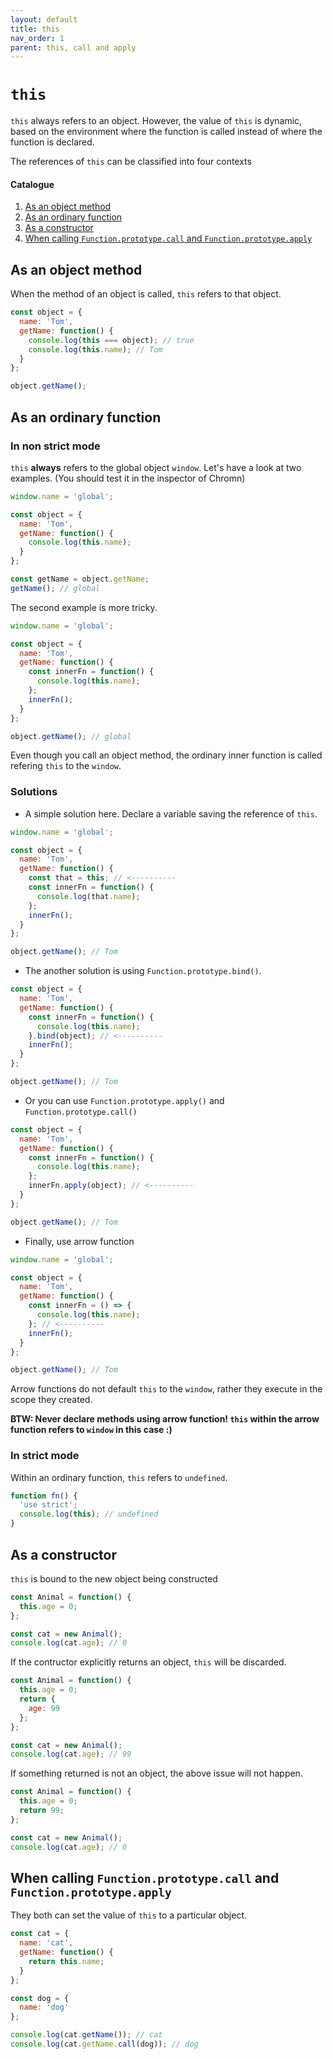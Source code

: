 ```yaml
---
layout: default
title: this
nav_order: 1
parent: this, call and apply
---
```


# `this`

`this` always refers to an object. However, the value of `this` is dynamic, based on the environment where the function is called instead of where the function is declared.

The references of `this` can be classified into four contexts

#### Catalogue

1. [As an object method](#as-an-object-method)
2. [As an ordinary function](#as-an-ordinary-function)
3. [As a constructor](#as-a-constructor)
4. [When calling `Function.prototype.call` and `Function.prototype.apply`](#when-calling-functionprototypecall-and-functionprototypeapply)

## As an object method

When the method of an object is called, `this` refers to that object.

```js
const object = {
  name: 'Tom',
  getName: function() {
    console.log(this === object); // true
    console.log(this.name); // Tom
  }
};

object.getName();
```

## As an ordinary function

### In non strict mode

`this` **always** refers to the global object `window`. Let's have a look at two examples. (You should test it in the inspector of Chromn)

```js
window.name = 'global';

const object = {
  name: 'Tom',
  getName: function() {
    console.log(this.name);
  }
};

const getName = object.getName;
getName(); // global
```

The second example is more tricky.

```js
window.name = 'global';

const object = {
  name: 'Tom',
  getName: function() {
    const innerFn = function() {
      console.log(this.name);
    };
    innerFn();
  }
};

object.getName(); // global
```

Even though you call an object method, the ordinary inner function is called refering `this` to the `window`.

### Solutions

- A simple solution here. Declare a variable saving the reference of `this`.

```js
window.name = 'global';

const object = {
  name: 'Tom',
  getName: function() {
    const that = this; // <----------
    const innerFn = function() {
      console.log(that.name);
    };
    innerFn();
  }
};

object.getName(); // Tom
```

- The another solution is using `Function.prototype.bind()`.

```js
const object = {
  name: 'Tom',
  getName: function() {
    const innerFn = function() {
      console.log(this.name);
    }.bind(object); // <----------
    innerFn();
  }
};

object.getName(); // Tom
```

- Or you can use `Function.prototype.apply()` and `Function.prototype.call()`

```js
const object = {
  name: 'Tom',
  getName: function() {
    const innerFn = function() {
      console.log(this.name);
    };
    innerFn.apply(object); // <----------
  }
};

object.getName(); // Tom
```

- Finally, use arrow function

```js
window.name = 'global';

const object = {
  name: 'Tom',
  getName: function() {
    const innerFn = () => {
      console.log(this.name);
    }; // <----------
    innerFn();
  }
};

object.getName(); // Tom
```

Arrow functions do not default `this` to the `window`, rather they execute in the scope they created.

**BTW: Never declare methods using arrow function! `this` within the arrow function refers to `window` in this case :)**

### In strict mode

Within an ordinary function, `this` refers to `undefined`.

```js
function fn() {
  'use strict';
  console.log(this); // undefined
}
```

## As a constructor

`this` is bound to the new object being constructed

```js
const Animal = function() {
  this.age = 0;
};

const cat = new Animal();
console.log(cat.age); // 0
```

If the contructor explicitly returns an object, `this` will be discarded.

```js
const Animal = function() {
  this.age = 0;
  return {
    age: 99
  };
};

const cat = new Animal();
console.log(cat.age); // 99
```

If something returned is not an object, the above issue will not happen.

```js
const Animal = function() {
  this.age = 0;
  return 99;
};

const cat = new Animal();
console.log(cat.age); // 0
```

## When calling `Function.prototype.call` and `Function.prototype.apply`

They both can set the value of `this` to a particular object.

```js
const cat = {
  name: 'cat',
  getName: function() {
    return this.name;
  }
};

const dog = {
  name: 'dog'
};

console.log(cat.getName()); // cat
console.log(cat.getName.call(dog)); // dog
```
